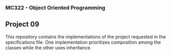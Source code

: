 ### MC322 - Object Oriented Programming
## Project 09
This repository contains the implementations of the project requested in the specifications file. One implementation prioritizes composition among the classes while the other uses inheritance.

